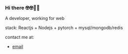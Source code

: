 ### Hi there 🤓🤓🥝🍇
A developer, working for web

stack: Reactjs + Nodejs + pytorch + mysql/mongodb/redis

contact me at:
+ [email](goleer.zhangli@outlook.com)

